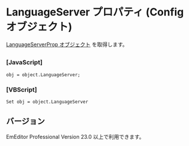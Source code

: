 # LanguageServer プロパティ (Config オブジェクト)

[LanguageServerProp オブジェクト](../language_server_prop/index) を取得します。

## 

### \[JavaScript\]

```
obj = object.LanguageServer;
```

### \[VBScript\]

```
Set obj = object.LanguageServer
```

## バージョン

EmEditor Professional Version 23.0 以上で利用できます。
